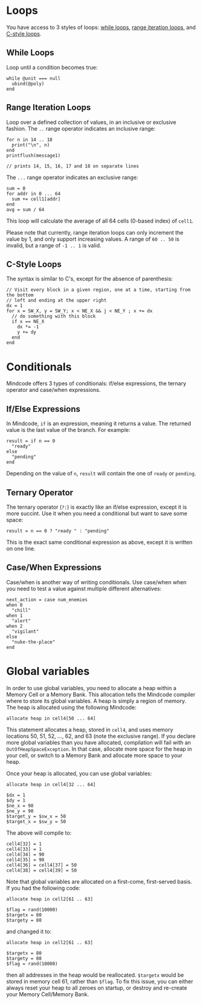 # Loops

You have access to 3 styles of loops: [while loops](#while-loops), [range iteration loops](#range-iteration-loops), and
[C-style loops](#c-style-loops).

## While Loops

Loop until a condition becomes true:

```
while @unit === null
  ubind(@poly)
end
```

## Range Iteration Loops

Loop over a defined collection of values, in an inclusive or exclusive fashion. The `..` range operator indicates an
inclusive range:

```
for n in 14 .. 18
  print("\n", n)
end
printflush(message1)

// prints 14, 15, 16, 17 and 18 on separate lines
```

The `...` range operator indicates an exclusive range:

```
sum = 0
for addr in 0 ... 64
  sum += cell1[addr]
end
avg = sum / 64
```

This loop will calculate the average of all 64 cells (0-based index) of `cell1`.

Please note that currently, range iteration loops can only increment the value
by 1, and only support increasing values. A range of `60 .. 50` is invalid, but
a range of `-1 .. 1` is valid.

## C-Style Loops

The syntax is similar to C's, except for the absence of parenthesis:

```
// Visit every block in a given region, one at a time, starting from the bottom
// left and ending at the upper right
dx = 1
for x = SW_X, y = SW_Y; x < NE_X && j < NE_Y ; x += dx
  // do something with this block
  if x == NE_X
    dx *= -1
    y += dy
  end
end
```

# Conditionals

Mindcode offers 3 types of conditionals: if/else expressions, the ternary operator and case/when expressions.

## If/Else Expressions

In Mindcode, `if` is an expression, meaning it returns a value. The returned value is the last value of the branch. For example:

```
result = if n == 0
  "ready"
else
  "pending"
end
```

Depending on the value of `n`, `result` will contain the one of `ready` or `pending`.

## Ternary Operator

The ternary operator (`?:`) is exactly like an if/else expression, except it is more succint. Use it when you need a
conditional but want to save some space:

```
result = n == 0 ? "ready " : "pending"
```

This is the exact same conditional expression as above, except it is written on one line.

## Case/When Expressions

Case/when is another way of writing conditionals. Use case/when when you need to test a value against multiple different
alternatives:

```
next_action = case num_enemies
when 0
  "chill"
when 1
  "alert"
when 2
  "vigilant"
else
  "nuke-the-place"
end
```

# Global variables

In order to use global variables, you need to allocate a heap within a Memory Cell or a Memory Bank. This allocation
tells the Mindcode compiler where to store its global variables. A heap is simply a region of memory. The heap is
allocated using the following Mindcode:

```
allocate heap in cell4[50 ... 64]
```

This statement allocates a heap, stored in `cell4`, and uses memory locations 50, 51, 52, ..., 62, and 63 (note the
exclusive range). If you declare more global variables than you have allocated, compilation will fail with an
`OutOfHeapSpaceException`. In that case, allocate more space for the heap in your cell, or switch to a Memory Bank and
allocate more space to your heap.

Once your heap is allocated, you can use global variables:

```
allocate heap in cell4[32 ... 64]

$dx = 1
$dy = 1
$ne_x = 90
$ne_y = 90
$target_y = $sw_x = 50
$target_x = $sw_y = 50
```

The above will compile to:

```
cell4[32] = 1
cell4[33] = 1
cell4[34] = 90
cell4[35] = 90
cell4[36] = cell4[37] = 50
cell4[38] = cell4[39] = 50
```

Note that global variables are allocated on a first-come, first-served basis. If you had the following code:

```
allocate heap in cell2[61 .. 63]

$flag = rand(10000)
$targetx = 80
$targety = 80
```

and changed it to:

```
allocate heap in cell2[61 .. 63]

$targetx = 80
$targety = 80
$flag = rand(10000)
```


then all addresses in the heap would be reallocated.
`$targetx` would be stored in memory cell 61, rather than `$flag`. To fix this issue, you can either always
reset your heap to all zeroes on startup, or destroy and re-create your Memory Cell/Memory Bank.
